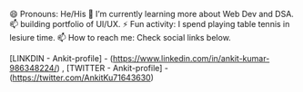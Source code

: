 😄 Pronouns: He/His
🔭 I’m currently learning more about Web Dev and DSA.
📫 building portfolio of UI/UX.
⚡ Fun activity: I spend playing table tennis in lesiure time.
📫 How to reach me: Check social links below.


  [LINKDIN - Ankit-profile] - (https://www.linkedin.com/in/ankit-kumar-986348224/) ,
  [TWITTER - Ankit-profile] - (https://twitter.com/AnkitKu71643630)
